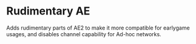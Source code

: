 # Rudimentary AE

Adds rudimentary parts of AE2 to make it more compatible for earlygame usages, and disables channel capability for Ad-hoc networks.

